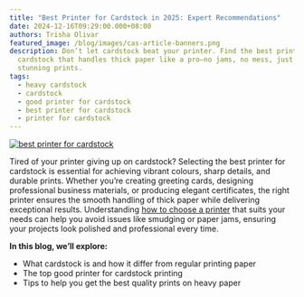 ```yaml
---
title: "Best Printer for Cardstock in 2025: Expert Recommendations"
date: 2024-12-16T09:29:00.000+08:00
authors: Trisha Olivar
featured_image: /blog/images/cas-article-banners.png
description: Don’t let cardstock beat your printer. Find the best printer for
  cardstock that handles thick paper like a pro—no jams, no mess, just smooth,
  stunning prints.
tags:
  - heavy cardstock
  - cardstock
  - good printer for cardstock
  - best printer for cardstock
  - printer for cardstock
---
```

[![best printer for cardstock](/blog/images/cas-article-banners.png "Best Printer for Cardstock in 2025: Expert Recommendations")](/blog/images/cas-article-banners.png)

Tired of your printer giving up on cardstock? Selecting the best printer for cardstock is essential for achieving vibrant colours, sharp details, and durable prints. Whether you’re creating greeting cards, designing professional business materials, or producing elegant certificates, the right printer ensures the smooth handling of thick paper while delivering exceptional results. Understanding [how to choose a printer](https://www.compandsave.com/blog/posts/how-to-choose-a-printer-tips-on-selecting-the-best-one-for-you.html) that suits your needs can help you avoid issues like smudging or paper jams, ensuring your projects look polished and professional every time.

**In this blog, we’ll explore:**

* What cardstock is and how it differ from regular printing paper
* The top good printer for cardstock printing
* Tips to help you get the best quality prints on heavy paper

